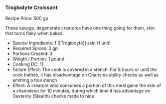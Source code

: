 ### Troglodyte Croissant

Recipe Price: 500 gp

These savage, degenerate creatures have one thing going for them, skin that turns flaky when baked.

- ﻿﻿Special Ingredients: 1 [[Troglodyte]] skin (1 unit)
- ﻿﻿Required Spices: 2 gp
- ﻿﻿Portions Created: 3
- ﻿﻿Weight / Portion: 1 pound
- ﻿﻿Cooking DC: 11
- ﻿﻿Failure Effect: The cook is covered in a stench. For 8 hours or until the cook bathes, it has disadvantage on Charisma ability checks as well as emitting a foul stench
- ﻿﻿Effect: A creature who consumes a portion of this meal gains the skin of a chameleon for 10 minutes, during which time it has advantage on Dexterity (Stealth) checks made to hide
